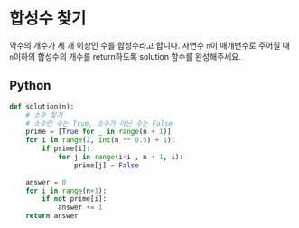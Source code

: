 # 합성수 찾기
약수의 개수가 세 개 이상인 수를 합성수라고 합니다. 자연수 `n`이 매개변수로 주어질 때 `n`이하의 합성수의 개수를 return하도록 solution 함수를 완성해주세요.

## Python
```python
def solution(n):
    # 소수 찾기
    # 소수인 수는 True, 소수가 아닌 수는 False
    prime = [True for _ in range(n + 1)]
    for i in range(2, int(n ** 0.5) + 1):
        if prime[i]:
            for j in range(i+i , n + 1, i):
                prime[j] = False
    
    answer = 0
    for i in range(n+1):
        if not prime[i]:
            answer += 1
    return answer
```